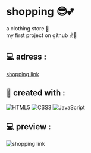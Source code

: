 # shopping 😎💕
a clothing store 👔
<br>
my first project on github ✌👀

## 💻 adress :

[shopping link](http://parsa-vesali.github.io/shopping)

<h2>🔧 created with : </h2>

<p align="center">
  
  ![HTML5](https://img.shields.io/badge/html5-%23E34F26.svg?style=for-the-badge&logo=html5&logoColor=white)
  ![CSS3](https://img.shields.io/badge/css3-%231572B6.svg?style=for-the-badge&logo=css3&logoColor=white)
  ![JavaScript](https://img.shields.io/badge/javascript-%23323330.svg?style=for-the-badge&logo=javascript&logoColor=%23F7DF1E)
  
</p>


## 💻 preview :

![shopping link](http://C:\Users\Alvand_co\Pictures)
